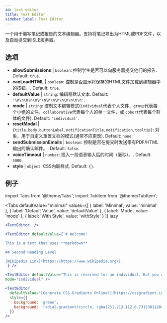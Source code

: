 ```yaml
---
id: text-editor
title: Text Editor
sidebar_label: Text Editor
---
```


一个用于编写笔记或报告的文本编辑器。支持将笔记导出为HTML或PDF文件，以及自动提交到ISLE服务器。

## 选项

* __allowSubmissions__ | `boolean`: 控制学生是否可以向服务器提交他们的报告. Default: `true`.
* __canLoadHTML__ | `boolean`: 控制是否显示将保存的HTML文件加载到编辑器中的按钮。. Default: `true`.
* __defaultValue__ | `string`: 编辑器默认文本. Default: `'\n\n\n\n\n\n\n\n\n\n\n\n\n\n\n'`.
* __mode__ | `string`: 控制文本编辑模式(`individual`代表个人文件，`group`代表每个小组的文件，`collaborative`代表每个人的单一文件，或 `cohort`代表每个群体的文件). Default: `'individual'`.
* __resetModal__ | `{title,body,buttonLabel,notificationTitle,notification,tooltip}`: 对象，用于自定义重置文档的模式(通常不应更改). Default: `none`.
* __sendSubmissionEmails__ | `boolean`: 控制是否在提交时发送带有PDF/HTML输出的确认邮件。. Default: `false`.
* __voiceTimeout__ | `number`: 插入一段语音输入后的时间（毫秒）。. Default: `5000`.
* __style__ | `object`: CSS内联样式. Default: `{}`.


## 例子

import Tabs from '@theme/Tabs';
import TabItem from '@theme/TabItem';

<Tabs
    defaultValue="minimal"
    values={[
        { label: 'Minimal', value: 'minimal' },
        { label: 'Default Value', value: 'defaultValue' },
        { label: 'Mode', value: 'mode' },
        { label: 'With Style', value: 'withStyle' }
    ]}
    lazy
>

<TabItem value="minimal">

```jsx live
<TextEditor  />
```

</TabItem>

<TabItem value="defaultValue">

```jsx live
<TextEditor defaultValue={`# Welcome!

This is a text that uses **markdown**

## Second Heading Level

[Wikipedia Link](https://https://www.wikipedia.org/).
`} />
```

</TabItem>

<TabItem value="mode">

```jsx live
<TextEditor defaultValue="This is reserved for an individual. But you can also allow groups, students cohorts, or everybody to join in and work collaboratively (setting the mode option will only have an effect in a live lesson, not this preview)." 
mode="individual" />
```

</TabItem>

<TabItem value="withStyle">

```jsx live
<TextEditor  
  defaultValue="[Generate CSS-Gradients Online!](https://cssgradient.io/)"
  style={{ 
    background: 'green',
    background: 'radial-gradient(circle, rgba(251,213,112,0.7315301120448179) 0%,rgba(83,199,14,0.4514180672268907) 100%)' 
  }}
/>
```

</TabItem>

</Tabs>
